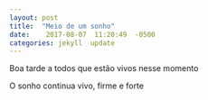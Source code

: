 ```yaml
---
layout: post
title:  "Meio de um sonho"
date:    2017-08-07  11:20:49  -0500
categories: jekyll  update
---
```


Boa tarde a todos que estão vivos nesse momento

O sonho continua vivo, firme e forte
